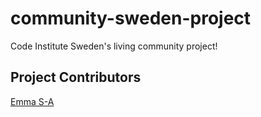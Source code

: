 # community-sweden-project
Code Institute Sweden's living community project!

## Project Contributors
[Emma S-A](https://github.com/emmy-codes)

